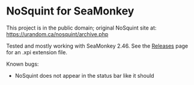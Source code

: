 # NoSquint for SeaMonkey

This project is in the public domain; original NoSquint site at: https://urandom.ca/nosquint/archive.php

Tested and mostly working with SeaMonkey 2.46. See the [Releases](https://github.com/IsaacSchemm/nosquint/releases) page for an .xpi extension file.

Known bugs:
* NoSquint does not appear in the status bar like it should
